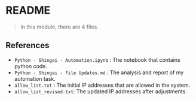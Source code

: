 # README
> In this module, there are 4 files. 
 
## References

* `Python - Shingai - Automation.ipynb` : The notebook that contains python code.
* `Python - Shingai - File Updates.md` : The analysis and report of my automation task.
* `allow_list.txt` : The initial IP addresses that are allowed in the system.
* `allow_list_revised.txt`: The updated IP addresses after adjustments. 
